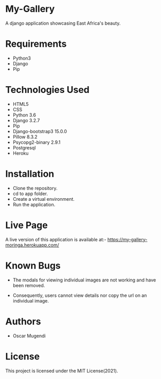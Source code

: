 # My-Gallery
A django application showcasing East Africa's beauty.

# Requirements
- Python3
- Django
- Pip

# Technologies Used
- HTML5
- CSS
- Python 3.6
- Django 3.2.7
- Pip
- Django-bootstrap3 15.0.0
- Pillow 8.3.2
- Psycopg2-binary 2.9.1
- Postgresql
- Heroku

# Installation
- Clone the repository.
- cd to app folder.
- Create a virtual environment.
- Run the application.

# Live Page
A live version of this application is available at:- https://my-gallery-moringa.herokuapp.com/

# Known Bugs
- The modals for viewing individual images are not working and have been removed.

- Consequently, users cannot view details nor copy the url on an individual image.

# Authors
- Oscar Mugendi

# License
This project is licensed under the MIT License(2021).